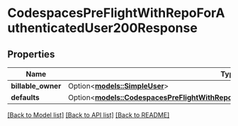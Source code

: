 # CodespacesPreFlightWithRepoForAuthenticatedUser200Response

## Properties

Name | Type | Description | Notes
------------ | ------------- | ------------- | -------------
**billable_owner** | Option<[**models::SimpleUser**](simple-user.md)> |  | [optional]
**defaults** | Option<[**models::CodespacesPreFlightWithRepoForAuthenticatedUser200ResponseDefaults**](codespaces_pre_flight_with_repo_for_authenticated_user_200_response_defaults.md)> |  | [optional]

[[Back to Model list]](../README.md#documentation-for-models) [[Back to API list]](../README.md#documentation-for-api-endpoints) [[Back to README]](../README.md)


